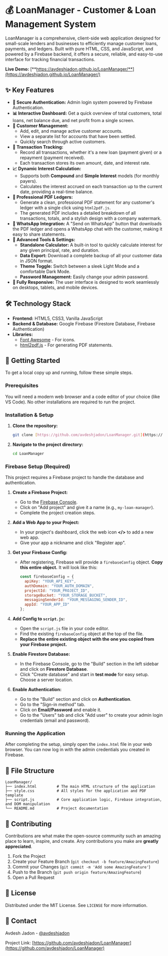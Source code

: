 # 💰 LoanManager - Customer & Loan Management System

LoanManager is a comprehensive, client-side web application designed for small-scale lenders and businesses to efficiently manage customer loans, payments, and ledgers. Built with pure HTML, CSS, and JavaScript, and powered by a Firebase backend, it offers a secure, reliable, and easy-to-use interface for tracking financial transactions.

**Live Demo:** [**https://avdeshjadon.github.io/LoanManager/**](https://avdeshjadon.github.io/LoanManager/)

## ✨ Key Features

* **🔐 Secure Authentication:** Admin login system powered by Firebase Authentication.
* **📊 Interactive Dashboard:** Get a quick overview of total customers, total loans, net balance due, and net profit from a single screen.
* **👥 Customer Management:**
    * Add, edit, and manage active customer accounts.
    * View a separate list for accounts that have been settled.
    * Quickly search through active customers.
* **💸 Transaction Tracking:**
    * Record all transactions, whether it's a new loan (payment given) or a repayment (payment received).
    * Each transaction stores its own amount, date, and interest rate.
* **📈 Dynamic Interest Calculation:**
    * Supports both **Compound** and **Simple Interest** models (for monthly payers).
    * Calculates the interest accrued on each transaction up to the current date, providing a real-time balance.
* **🧾 Professional PDF Ledgers:**
    * Generate a clean, professional PDF statement for any customer's ledger with a single click using `html2pdf.js`.
    * The generated PDF includes a detailed breakdown of all transactions, totals, and a stylish design with a company watermark.
* **📱 WhatsApp Integration:** A "Send on WhatsApp" button that downloads the PDF ledger and opens a WhatsApp chat with the customer, making it easy to share statements.
* **🔧 Advanced Tools & Settings:**
    * **Standalone Calculator:** A built-in tool to quickly calculate interest for any given principal, rate, and duration.
    * **Data Export:** Download a complete backup of all your customer data in JSON format.
    * **Theme Toggle:** Switch between a sleek Light Mode and a comfortable Dark Mode.
    * **Password Management:** Easily change your admin password.
* **📱 Fully Responsive:** The user interface is designed to work seamlessly on desktops, tablets, and mobile devices.

## 🛠️ Technology Stack

* **Frontend:** HTML5, CSS3, Vanilla JavaScript
* **Backend & Database:** Google Firebase (Firestore Database, Firebase Authentication)
* **Libraries:**
    * [Font Awesome](https://fontawesome.com/) - For icons.
    * [html2pdf.js](https://github.com/eKoopmans/html2pdf.js/) - For generating PDF statements.

## 🚀 Getting Started

To get a local copy up and running, follow these simple steps.

### Prerequisites

You will need a modern web browser and a code editor of your choice (like VS Code). No other installations are required to run the project.

### Installation & Setup

1.  **Clone the repository:**
    ```sh
    git clone [https://github.com/avdeshjadon/LoanManager.git](https://github.com/avdeshjadon/LoanManager.git)
    ```

2.  **Navigate to the project directory:**
    ```sh
    cd LoanManager
    ```

### Firebase Setup (Required)

This project requires a Firebase project to handle the database and authentication.

1.  **Create a Firebase Project:**
    * Go to the [Firebase Console](https://console.firebase.google.com/).
    * Click on "Add project" and give it a name (e.g., `my-loan-manager`).
    * Complete the project creation steps.

2.  **Add a Web App to your Project:**
    * In your project's dashboard, click the web icon **</>** to add a new web app.
    * Give your app a nickname and click "Register app".

3.  **Get your Firebase Config:**
    * After registering, Firebase will provide a `firebaseConfig` object. **Copy this entire object.** It will look like this:
        ```javascript
        const firebaseConfig = {
          apiKey: "YOUR_API_KEY",
          authDomain: "YOUR_AUTH_DOMAIN",
          projectId: "YOUR_PROJECT_ID",
          storageBucket: "YOUR_STORAGE_BUCKET",
          messagingSenderId: "YOUR_MESSAGING_SENDER_ID",
          appId: "YOUR_APP_ID"
        };
        ```

4.  **Add Config to `script.js`:**
    * Open the `script.js` file in your code editor.
    * Find the existing `firebaseConfig` object at the top of the file.
    * **Replace the entire existing object with the one you copied from your Firebase project.**

5.  **Enable Firestore Database:**
    * In the Firebase Console, go to the "Build" section in the left sidebar and click on **Firestore Database**.
    * Click "Create database" and start in **test mode** for easy setup. Choose a server location.

6.  **Enable Authentication:**
    * Go to the "Build" section and click on **Authentication**.
    * Go to the "Sign-in method" tab.
    * Click on **Email/Password** and enable it.
    * Go to the "Users" tab and click "Add user" to create your admin login credentials (email and password).

### Running the Application

After completing the setup, simply open the `index.html` file in your web browser. You can now log in with the admin credentials you created in Firebase.

## 📁 File Structure

```
LoanManager/
├── index.html         # The main HTML structure of the application
├── style.css          # All styles for the application and PDF template
├── script.js          # Core application logic, Firebase integration, and DOM manipulation
└── README.md          # Project documentation
```


## 🤝 Contributing

Contributions are what make the open-source community such an amazing place to learn, inspire, and create. Any contributions you make are **greatly appreciated**.

1.  Fork the Project
2.  Create your Feature Branch (`git checkout -b feature/AmazingFeature`)
3.  Commit your Changes (`git commit -m 'Add some AmazingFeature'`)
4.  Push to the Branch (`git push origin feature/AmazingFeature`)
5.  Open a Pull Request

## 📄 License

Distributed under the MIT License. See `LICENSE` for more information.

## 📧 Contact

Avdesh Jadon - [@avdeshjadon](https://github.com/avdeshjadon)

Project Link: [https://github.com/avdeshjadon/LoanManager](https://github.com/avdeshjadon/LoanManager)

